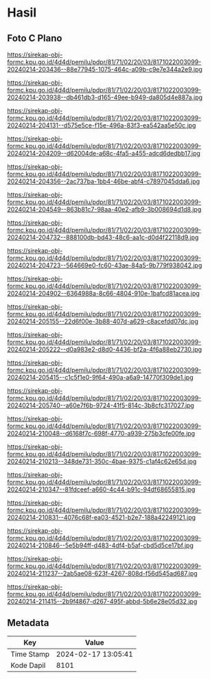 # Hasil

## Foto C Plano

https://sirekap-obj-formc.kpu.go.id/4d4d/pemilu/pdpr/81/71/02/20/03/8171022003099-20240214-203436--88e77945-1075-464c-a09b-c9e7e344a2e9.jpg

https://sirekap-obj-formc.kpu.go.id/4d4d/pemilu/pdpr/81/71/02/20/03/8171022003099-20240214-203938--db461db3-d165-49ee-b949-da805d4e887a.jpg

https://sirekap-obj-formc.kpu.go.id/4d4d/pemilu/pdpr/81/71/02/20/03/8171022003099-20240214-204131--d575e5ce-f15e-496a-83f3-ea542aa5e50c.jpg

https://sirekap-obj-formc.kpu.go.id/4d4d/pemilu/pdpr/81/71/02/20/03/8171022003099-20240214-204209--d62004de-a68c-4fa5-a455-adcd6dedbb17.jpg

https://sirekap-obj-formc.kpu.go.id/4d4d/pemilu/pdpr/81/71/02/20/03/8171022003099-20240214-204356--2ac737ba-1bb4-46be-abf4-c7897045dda6.jpg

https://sirekap-obj-formc.kpu.go.id/4d4d/pemilu/pdpr/81/71/02/20/03/8171022003099-20240214-204549--863b81c7-98aa-40e2-afb9-3b008694d1d8.jpg

https://sirekap-obj-formc.kpu.go.id/4d4d/pemilu/pdpr/81/71/02/20/03/8171022003099-20240214-204732--888100db-bd43-48c6-aa1c-d0d4f22118d9.jpg

https://sirekap-obj-formc.kpu.go.id/4d4d/pemilu/pdpr/81/71/02/20/03/8171022003099-20240214-204723--564669e0-fc60-43ae-84a5-9b779f938042.jpg

https://sirekap-obj-formc.kpu.go.id/4d4d/pemilu/pdpr/81/71/02/20/03/8171022003099-20240214-204902--6364988a-8c66-4804-910e-1bafcd81acea.jpg

https://sirekap-obj-formc.kpu.go.id/4d4d/pemilu/pdpr/81/71/02/20/03/8171022003099-20240214-205155--22d6f00e-3b88-407d-a629-c8acefdd07dc.jpg

https://sirekap-obj-formc.kpu.go.id/4d4d/pemilu/pdpr/81/71/02/20/03/8171022003099-20240214-205222--d0a983e2-d8d0-4436-bf2a-4f6a88eb2730.jpg

https://sirekap-obj-formc.kpu.go.id/4d4d/pemilu/pdpr/81/71/02/20/03/8171022003099-20240214-205415--c1c5f1e0-9f64-490a-a6a9-14770f309de1.jpg

https://sirekap-obj-formc.kpu.go.id/4d4d/pemilu/pdpr/81/71/02/20/03/8171022003099-20240214-205740--a60e7f6b-9724-41f5-814c-3b8cfc317027.jpg

https://sirekap-obj-formc.kpu.go.id/4d4d/pemilu/pdpr/81/71/02/20/03/8171022003099-20240214-210048--d6168f7c-698f-4770-a939-275b3cfe00fe.jpg

https://sirekap-obj-formc.kpu.go.id/4d4d/pemilu/pdpr/81/71/02/20/03/8171022003099-20240214-210213--348de731-350c-4bae-9375-c1af4c62e65d.jpg

https://sirekap-obj-formc.kpu.go.id/4d4d/pemilu/pdpr/81/71/02/20/03/8171022003099-20240214-210347--81fdceef-a660-4c44-b91c-94df68655815.jpg

https://sirekap-obj-formc.kpu.go.id/4d4d/pemilu/pdpr/81/71/02/20/03/8171022003099-20240214-210831--4076c68f-ea03-4521-b2e7-188a42249121.jpg

https://sirekap-obj-formc.kpu.go.id/4d4d/pemilu/pdpr/81/71/02/20/03/8171022003099-20240214-210846--5e5b94ff-d483-4df4-b5af-cbd5d5ce17bf.jpg

https://sirekap-obj-formc.kpu.go.id/4d4d/pemilu/pdpr/81/71/02/20/03/8171022003099-20240214-211237--2ab5ae08-623f-4267-808d-f56d545ad687.jpg

https://sirekap-obj-formc.kpu.go.id/4d4d/pemilu/pdpr/81/71/02/20/03/8171022003099-20240214-211415--2b9f4867-d267-495f-abbd-5b6e28e05d32.jpg


## Metadata

| Key        | Value               |
| ---------- | ------------------- |
| Time Stamp | 2024-02-17 13:05:41 |
| Kode Dapil | 8101                |




